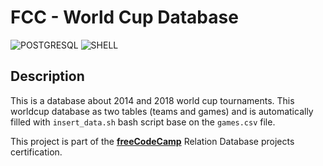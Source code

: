 # FCC - World Cup Database

![POSTGRESQL](https://img.shields.io/badge/PostgreSQL-316192?style=for-the-badge&logo=postgresql&logoColor=white)
![SHELL](https://img.shields.io/badge/Shell_Script-121011?style=for-the-badge&logo=gnu-bash&logoColor=white)

## Description

This is a database about 2014 and 2018 world cup tournaments.
This worldcup database as two tables (teams and games) and is automatically filled with `insert_data.sh` bash script base on the `games.csv` file.

This project is part of the **[freeCodeCamp](https://www.freecodecamp.org/learn/relational-database/build-a-world-cup-database-project/build-a-world-cup-database)** Relation Database projects certification.
